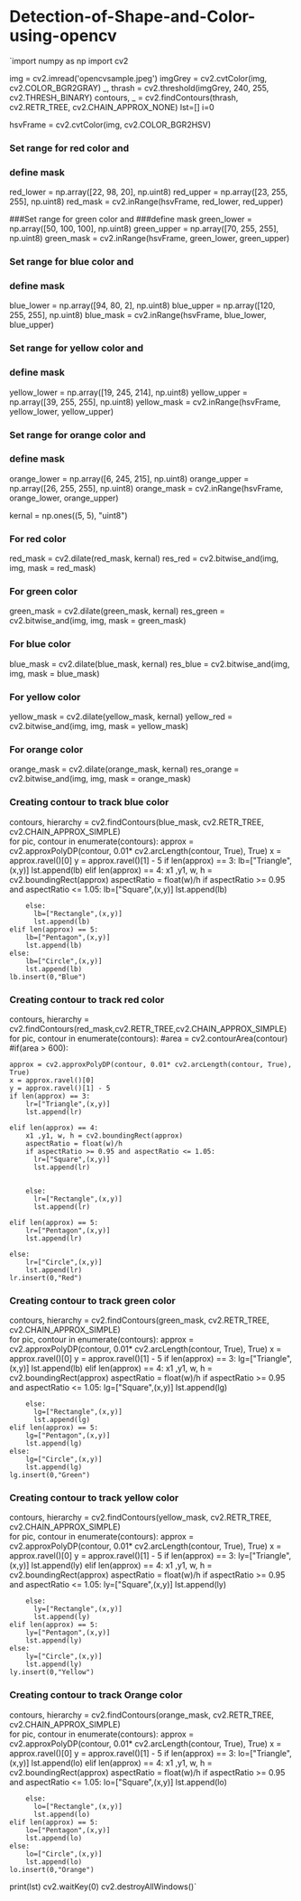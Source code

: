 # Detection-of-Shape-and-Color-using-opencv
`import numpy as np
import cv2

img = cv2.imread('opencvsample.jpeg')
imgGrey = cv2.cvtColor(img, cv2.COLOR_BGR2GRAY)
_, thrash = cv2.threshold(imgGrey, 240, 255, cv2.THRESH_BINARY)
contours, _ = cv2.findContours(thrash, cv2.RETR_TREE, cv2.CHAIN_APPROX_NONE)
lst=[]
i=0

hsvFrame = cv2.cvtColor(img, cv2.COLOR_BGR2HSV)

### Set range for red color and
### define mask
red_lower = np.array([22, 98, 20], np.uint8)
red_upper = np.array([23, 255, 255], np.uint8)
red_mask = cv2.inRange(hsvFrame, red_lower, red_upper)

###Set range for green color and
###define mask
green_lower = np.array([50, 100, 100], np.uint8)
green_upper = np.array([70, 255, 255], np.uint8)
green_mask = cv2.inRange(hsvFrame, green_lower, green_upper)

### Set range for blue color and
### define mask
blue_lower = np.array([94, 80, 2], np.uint8)
blue_upper = np.array([120, 255, 255], np.uint8)
blue_mask = cv2.inRange(hsvFrame, blue_lower, blue_upper)

### Set range for yellow color and
### define mask
yellow_lower = np.array([19, 245, 214], np.uint8)
yellow_upper = np.array([39, 255, 255], np.uint8)
yellow_mask = cv2.inRange(hsvFrame, yellow_lower, yellow_upper)

### Set range for orange color and
### define mask
orange_lower = np.array([6, 245, 215], np.uint8)
orange_upper = np.array([26, 255, 255], np.uint8)
orange_mask = cv2.inRange(hsvFrame, orange_lower, orange_upper)

kernal = np.ones((5, 5), "uint8")

### For red color
red_mask = cv2.dilate(red_mask, kernal)
res_red = cv2.bitwise_and(img, img, mask = red_mask)

### For green color
green_mask = cv2.dilate(green_mask, kernal)
res_green = cv2.bitwise_and(img, img, mask = green_mask)

### For blue color
blue_mask = cv2.dilate(blue_mask, kernal)
res_blue = cv2.bitwise_and(img, img, mask = blue_mask)

### For yellow color
yellow_mask = cv2.dilate(yellow_mask, kernal)
yellow_red = cv2.bitwise_and(img, img, mask = yellow_mask)

### For orange color
orange_mask = cv2.dilate(orange_mask, kernal)
res_orange = cv2.bitwise_and(img, img, mask = orange_mask)
      
### Creating contour to track blue color
contours, hierarchy = cv2.findContours(blue_mask, cv2.RETR_TREE, cv2.CHAIN_APPROX_SIMPLE)    
for pic, contour in enumerate(contours):
    approx = cv2.approxPolyDP(contour, 0.01* cv2.arcLength(contour, True), True)
    x = approx.ravel()[0]
    y = approx.ravel()[1] - 5
    if len(approx) == 3:
        lb=["Triangle",(x,y)]
        lst.append(lb)
    elif len(approx) == 4:
        x1 ,y1, w, h = cv2.boundingRect(approx)
        aspectRatio = float(w)/h
        if aspectRatio >= 0.95 and aspectRatio <= 1.05:
          lb=["Square",(x,y)]
          lst.append(lb)

        else:
          lb=["Rectangle",(x,y)]
          lst.append(lb)  
    elif len(approx) == 5:
        lb=["Pentagon",(x,y)]
        lst.append(lb)
    else:
        lb=["Circle",(x,y)]
        lst.append(lb)    
    lb.insert(0,"Blue")  


### Creating contour to track red color
contours, hierarchy = cv2.findContours(red_mask,cv2.RETR_TREE,cv2.CHAIN_APPROX_SIMPLE) 
for pic, contour in enumerate(contours):
  #area = cv2.contourArea(contour)
  #if(area > 600):

    approx = cv2.approxPolyDP(contour, 0.01* cv2.arcLength(contour, True), True)
    x = approx.ravel()[0]
    y = approx.ravel()[1] - 5
    if len(approx) == 3:
        lr=["Triangle",(x,y)]
        lst.append(lr)

    elif len(approx) == 4:
        x1 ,y1, w, h = cv2.boundingRect(approx)
        aspectRatio = float(w)/h
        if aspectRatio >= 0.95 and aspectRatio <= 1.05:
          lr=["Square",(x,y)]
          lst.append(lr)


        else:
          lr=["Rectangle",(x,y)]
          lst.append(lr) 
 
    elif len(approx) == 5:
        lr=["Pentagon",(x,y)]
        lst.append(lr)

    else:
        lr=["Circle",(x,y)]
        lst.append(lr)
    lr.insert(0,"Red")

### Creating contour to track green color
contours, hierarchy = cv2.findContours(green_mask, cv2.RETR_TREE, cv2.CHAIN_APPROX_SIMPLE)    
for pic, contour in enumerate(contours):
    approx = cv2.approxPolyDP(contour, 0.01* cv2.arcLength(contour, True), True)
    x = approx.ravel()[0]
    y = approx.ravel()[1] - 5
    if len(approx) == 3:
        lg=["Triangle",(x,y)]
        lst.append(lb)
    elif len(approx) == 4:
        x1 ,y1, w, h = cv2.boundingRect(approx)
        aspectRatio = float(w)/h
        if aspectRatio >= 0.95 and aspectRatio <= 1.05:
          lg=["Square",(x,y)]
          lst.append(lg)

        else:
          lg=["Rectangle",(x,y)]
          lst.append(lg)  
    elif len(approx) == 5:
        lg=["Pentagon",(x,y)]
        lst.append(lg)
    else:
        lg=["Circle",(x,y)]
        lst.append(lg)    
    lg.insert(0,"Green") 

### Creating contour to track yellow color
contours, hierarchy = cv2.findContours(yellow_mask, cv2.RETR_TREE, cv2.CHAIN_APPROX_SIMPLE)    
for pic, contour in enumerate(contours):
    approx = cv2.approxPolyDP(contour, 0.01* cv2.arcLength(contour, True), True)
    x = approx.ravel()[0]
    y = approx.ravel()[1] - 5
    if len(approx) == 3:
        ly=["Triangle",(x,y)]
        lst.append(ly)
    elif len(approx) == 4:
        x1 ,y1, w, h = cv2.boundingRect(approx)
        aspectRatio = float(w)/h
        if aspectRatio >= 0.95 and aspectRatio <= 1.05:
          ly=["Square",(x,y)]
          lst.append(ly)

        else:
          ly=["Rectangle",(x,y)]
          lst.append(ly)  
    elif len(approx) == 5:
        ly=["Pentagon",(x,y)]
        lst.append(ly)
    else:
        ly=["Circle",(x,y)]
        lst.append(ly)    
    ly.insert(0,"Yellow") 

### Creating contour to track Orange color
contours, hierarchy = cv2.findContours(orange_mask, cv2.RETR_TREE, cv2.CHAIN_APPROX_SIMPLE)    
for pic, contour in enumerate(contours):
    approx = cv2.approxPolyDP(contour, 0.01* cv2.arcLength(contour, True), True)
    x = approx.ravel()[0]
    y = approx.ravel()[1] - 5
    if len(approx) == 3:
        lo=["Triangle",(x,y)]
        lst.append(lo)
    elif len(approx) == 4:
        x1 ,y1, w, h = cv2.boundingRect(approx)
        aspectRatio = float(w)/h
        if aspectRatio >= 0.95 and aspectRatio <= 1.05:
          lo=["Square",(x,y)]
          lst.append(lo)

        else:
          lo=["Rectangle",(x,y)]
          lst.append(lo)  
    elif len(approx) == 5:
        lo=["Pentagon",(x,y)]
        lst.append(lo)
    else:
        lo=["Circle",(x,y)]
        lst.append(lo)    
    lo.insert(0,"Orange")     
     
print(lst)
cv2.waitKey(0)
cv2.destroyAllWindows()`
